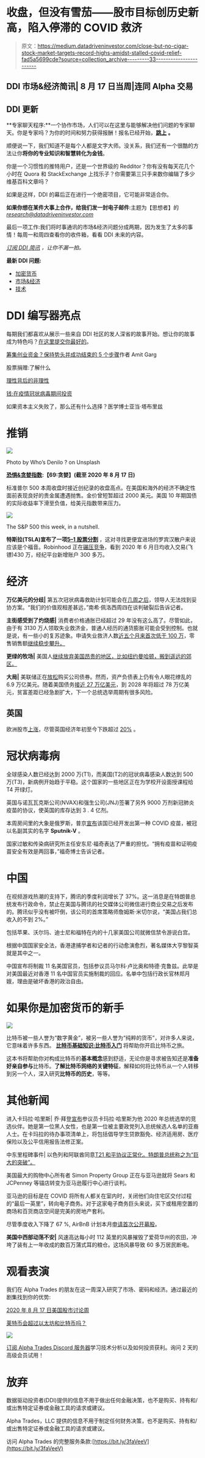 # 收盘，但没有雪茄——股市目标创历史新高，陷入停滞的 COVID 救济

> 原文：<https://medium.datadriveninvestor.com/close-but-no-cigar-stock-market-targets-record-highs-amidst-stalled-covid-relief-fad5a5699cde?source=collection_archive---------33----------------------->

## **DDI 市场&经济简讯| 8 月 17 日当周|连同 Alpha 交易**

## DDI 更新

**专家聊天程序:**一个协作市场，人们可以在这里与能够解决他们问题的专家聊天。你是专家吗？为你的时间和努力获得报酬！报名已经开始，[**跳上**](https://datadriveninvestor.com/expertchatregistration) **。**

顺便说一下，我们知道不是每个人都是文字大师。没关系，我们还有一个很酷的方法让你**将你的专业知识和智慧转化为金钱**。

你是一个习惯性的推特用户，还是一个世界级的 Redditor？你有没有每天花几个小时在 Quora 和 StackExchange 上找乐子？你需要第三只手来数你编辑了多少维基百科文章吗？

如果是这样，DDI 的幕后正在进行一个绝密项目，它可能非常适合你。

**如果你想在某件大事上合作，给我们发一封电子邮件**:主题为【思想者】的*research@datadriveninvestor.com*

最后一项工作:我们将时事通讯的市场&经济问题分成两期，因为发生了太多的事情！每周一和周四查看你的收件箱，看看 DDI 未来的内容。

[*订阅 DDI 简讯*](https://www.datadriveninvestor.com/about/) *，让你不漏一拍。*

**最新 DDI 问题:**

*   [加密货币](https://medium.com/datadriveninvestor/aaaand-its-gone-706f05f8b254)
*   [市场&经济](https://medium.com/datadriveninvestor/executive-order-trumps-new-stimulus-tech-shake-up-f846d81d0239)
*   [技术](https://medium.com/datadriveninvestor/rocky-start-for-reels-global-tech-splinters-5g-gets-a-boost-33f9dc14662a)

# DDI 编写器亮点

每期我们都喜欢从展示一些来自 DDI 社区的发人深省的故事开始。想让你的故事成为特色吗？[在这里提交你最好的](https://datadriveninvestor.com/mainsubmission)。

[筹集创业资金？保持势头并成功结束的 5 个步骤](https://www.datadriveninvestor.com/2020/08/16/raising-a-startup-round-the-5-steps-to-keeping-momentum-and-actually-close-successfully/)作者 Amit Garg

股票捐赠:了解什么

[理性背后的非理性](https://www.datadriveninvestor.com/2020/07/13/the-irrationality-behind-rationality/)

[钱:在疫情冠状病毒期间投资](https://www.datadriveninvestor.com/2020/07/29/money-investing-during-the-coronavirus-pandemic/)

如果资本主义失败了，那么还有什么选择？医学博士亚当·塔布里兹

# 推销

![](img/84154c9ec14f8e1b55ee183db6d5fc13.png)

Photo by Who’s Denilo ? on Unsplash

[**恐惧&贪婪指数**](https://money.cnn.com/data/fear-and-greed/)**:【69:贪婪】(截至 2020 年 8 月 17 日)**

标准普尔 500 本周收盘时接近创纪录的收盘高点。在美国和海外的经济不确定性面前表现良好的贵金属遭遇抛售。金价曾短暂超过 2000 美元。美国 10 年期国债的实际收益率下滑至负值，给美元指数带来压力。

![](img/ea61a0cc33671cb83afcc3d374b8dd33.png)

The S&P 500 this week, in a nutshell.

**特斯拉(TSLA)宣布了一项**[**5–1 股票分割**](https://www.marketwatch.com/story/companies-are-weighing-stock-splits-after-tesla-and-apples-announcements-expert-says-11597404072) ，这对寻找更便宜进场的罗宾汉散户来说应该是个福音。Robinhood 正在[碾压竞争](https://seekingalpha.com/news/3603877-robinhood-shares-monthly-trading-data-for-first-time-blows-away-competitors?utm_source=feed_news_all&utm_medium=referral)，看到 2020 年 6 月日均收入交易(飞镖)430 万，经纪平台新增账户 300 多万。

# 经济

**万亿美元的分歧|** 第五次冠状病毒救助计划可能会在[几周之后](https://thehill.com/homenews/senate/511896-senate-leaves-until-september-without-coronavirus-relief-deal)，领导人无法找到妥协方案。“我们的价值观相差甚远，”南希·佩洛西周四在谈判破裂后告诉记者。

**主街感受到了灼烧感|** 消费者价格通胀已经超过 29 年没有这么高了。尽管如此，由于有 3130 万人领取失业救济金，普通人经历的通货膨胀可能会受到控制。也就是说，有一些小的复苏迹象。申请失业救济人数[近五个月来首次低于 100 万](https://www.nbcnews.com/business/economy/weekly-initial-jobless-claims-fall-below-1-million-first-time-n1236583)，零售销售额[继续稳步攀升。](https://www.nytimes.com/2020/08/14/business/retail-sales-coronavirus.html)

**更绿的牧场|** 美国人[继续放弃美国昂贵的地区，比如纽约曼哈顿，搬到遥远的郊区。](https://nypost.com/2020/08/11/new-yorkers-flee-nyc-in-droves/)

**大局|** 美联储正在[放松](https://www.marketwatch.com/story/fed-slows-corporate-debt-purchases-to-trickle-11597104973)购买公司债券。然而，资产负债表上仍有令人眼花缭乱的 6.9 万亿美元。随着美国债务[接近 27 万亿美元](https://www.forbes.com/sites/mikepatton/2020/08/14/national-debt-to-surpass-78-trillion-by-2028-what-it-means-for-americans/#3f021fe65ddf)，到 2028 年将超过 78 万亿美元，贫富差距已经急剧扩大，下一个总统选举周期有很多风险。

## 英国

欧洲股市[上涨](https://www.marketwatch.com/story/european-stocks-rise-as-investors-shrug-off-u-k-economys-record-collapse-11597224132)，尽管英国经济年初至今下跌超过 [20%](https://www.wsj.com/articles/u-k-economy-shrinks-by-more-than-any-other-rich-country-11597213570?mod=breakingnews) 。

# 冠状病毒病

全球感染人数已经达到 2000 万(T1)，而美国(T2)的冠状病毒感染人数达到 500 万(T3)，新病例开始趋于平稳。这个国家的一些地区正在为学校开设面授课程给 T4 开绿灯。

英国与诺瓦瓦克斯公司(NVAX)和强生公司(JNJ)签署了另外 9000 万剂新冠肺炎疫苗的协议，使英国的库存达到 3 . 4 亿剂。

本周房间里的大象是俄罗斯，普京[宣布](https://www.marketwatch.com/story/dr-fauci-says-russia-risks-hurting-a-lot-of-people-by-rushing-coronavirus-vaccine-2020-08-12)该国已经开发出第一种 COVID 疫苗，被冠以名副其实的名字 **Sputnik-V** 。

国家过敏和传染病研究所主任安东尼·福奇表达了严重的担忧。“拥有疫苗和证明疫苗安全有效是两回事，”福奇博士告诉记者。

# 中国

在视频游戏热潮的支持下，腾讯的季度利润增长了 37%。这一消息是在特朗普总统发布行政命令，禁止在美国与腾讯的社交媒体公司微信进行商业交易之后发布的。腾讯似乎没有被吓倒，该公司的首席策略师詹姆斯·米切尔说，“美国占我们总收入的不到 2%。”

包括苹果、沃尔玛、迪士尼和福特在内的十几家美国公司就微信禁令游说白宫。

根据中国国家安全法，香港逮捕学者和记者的行动愈演愈烈，著名媒体大亨黎智英就是其中之一。

中国宣布将制裁 11 名美国官员，包括参议员马尔科·卢比奥和特德·克鲁兹。此举是对美国最近对香港 11 名中国官员实施制裁的回应。名单中包括行政长官林郑月娥，理由是破坏香港的政治自由。

# 如果你是加密货币的新手

![](img/391eb765811a58cf5505cc931561d196.png)

比特币被一些人誉为“数字黄金”，被另一些人誉为“纯粹的货币”，对许多人来说，它意味着许多东西。 [**比特币基础知识:比特币入门**](https://www.amazon.com/dp/B08FBP9W4Y) 将帮助你开启比特币之旅。

这本书将帮助你对构成比特币的**基本概念**感到舒适，无论你是寻求被告知还是**准备好亲自参与**比特币。**了解比特币网络的关键特征**，解释如何将比特币从一个人转移到另一个人，深入研究**比特币的历史**，等等。

# 其他新闻

进入卡玛拉·哈里斯| 乔·拜登[宣布](https://www.marketwatch.com/story/kamala-harris-on-student-loan-forgiveness-medicare-universal-basic-income-credit-scores-and-a-tax-on-trading-stocks-2020-08-12)参议员卡玛拉·哈里斯为他 2020 年总统选举的竞选伙伴。她是第一位黑人女性，也是第一位被主要政党列入总统候选人名单的亚裔人士。在卡玛拉的待办事项清单上，将包括倡导学生贷款豁免、经济适用房、医疗保险以及公平信用报告法修正案。

中东里程碑事件| 以色列和阿联酋同意[T21 和平协议正常化。特朗普总统称之为“巨大的突破”。](https://www.ft.com/content/2712a625-e2d4-41f3-9ef1-536d0700cbb8)

美国最大的购物中心所有者 Simon Property Group 正在与亚马逊就将 Sears 和 JCPenney 等锚店转变为亚马逊履行中心进行谈判。

亚马逊的目标是在 COVID 将所有人都关在室内时，关闭他们向住宅区交付过程的“最后一英里”，转向电子商务。对于这家电子商务巨头来说，买下或租用空置的商场和百货商店空间是完美的房地产套利。

尽管季度收入下降了 67 %, AirBnB 计划本月[申请首次公开募股](https://www.bloomberg.com/news/articles/2020-08-12/airbnb-revenue-tanks-67-in-second-quarter-ipo-planned-for-2020)。

**美国中西部动荡不安|** 风速高达每小时 112 英里的风暴摧毁了爱荷华州的农田，冲垮了装有上一年收成的数百万蒲式耳的粮仓。这场风暴导致 60 多万居民断电。

# 观看表演

我们在 Alpha Trades 的朋友在这一周深入研究了市场、密码和经济。通过最近的剧集找到你的优势:

[2020 年 8 月 17 日美国股市讨论周](https://youtu.be/aP70JWqRdZc)

[莱特币会超过以太坊和比特币吗？](https://youtu.be/qi7qa6-6go0)

![](img/163db4f60b9ac1f3f81039d576e6a061.png)

[订阅 Alpha Trades Discord 服务器](https://bit.ly/2KJ1oor)学习技术分析以及如何投资获利。询问 2 天的高级会员试用！

# 放弃

数据驱动投资者(DDI)提供的信息不用于做出任何金融决策，也不是购买、持有和/或出售特定证券或金融工具的请求或建议。

Alpha Trades，LLC 提供的信息不用于制定任何财务决策，也不是购买、持有和/或出售特定证券或金融工具的请求或建议。

访问 Alpha Trades 的完整服务条款:[https://bit.ly/3faVeeV](https://bit.ly/3faVeeV)